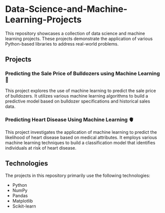 # Data-Science-and-Machine-Learning-Projects
This repository showcases a collection of data science and machine learning projects. These projects demonstrate the application of various Python-based libraries to address real-world problems.

## Projects

### Predicting the Sale Price of Bulldozers using Machine Learning 🚜

This project explores the use of machine learning to predict the sale price of bulldozers. It utilizes various machine learning algorithms to build a predictive model based on bulldozer specifications and historical sales data.

### Predicting Heart Disease Using Machine Learning 🫀

This project investigates the application of machine learning to predict the likelihood of heart disease based on medical attributes. It employs various machine learning techniques to build a classification model that identifies individuals at risk of heart disease.

## Technologies

The projects in this repository primarily use the following technologies:

* Python
* NumPy
* Pandas
* Matplotlib
* Scikit-learn
